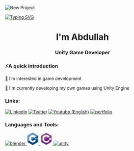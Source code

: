 ![New Project](https://github.com/Abdullah165/Velocity-Surge/assets/63372032/3b1371a6-8c44-47a9-b796-0a960b3a53a0)


[![Typing SVG](https://readme-typing-svg.demolab.com?font=Fira+Code&pause=1000&width=435&lines=Hi+there%F0%9F%91%8B)](https://git.io/typing-svg)
<h1 align="center">I'm Abdullah</h1> 
<h3 align="center">Unity Game Developer</h3>

<h3><p><b>⚡A quick introduction</b></p></h3>
<p>👀 I’m interested in game development</p>
<p>🌱 I'm currently developing my own games using Unity Engine</p>


<h3 align="left">Links:</h3>
<p align="left">
  
[![LinkedIn](https://img.shields.io/badge/LinkedIn-0077B5?style=for-the-badge&logo=linkedin&logoColor=white)](https://linkedin.com/in/abdullah-abdelaty-a4a1b21a2/) [![Twitter](https://img.shields.io/badge/Twitter-0077B5?style=for-the-badge&logo=Twitter&logoColor=white)](https://twitter.com/AbdullahAb77611) [![Youtube (English)](https://img.shields.io/badge/Youtube-0077B5?style=for-the-badge&logo=Youtube&logoColor=white&labelColor=red&color=red)](https://www.youtube.com/channel/UCrnKMmlzEjayfqVLZij9tAA) [![portfolio](https://img.shields.io/badge/my_portfolio-000?style=for-the-badge&logo=ko-fi&logoColor=white)](https://abdullah165.github.io/Portfolio/)
</p>


<h3 align="left">Languages and Tools:</h3>
<p align="left"> <a href="https://www.blender.org/" target="_blank" rel="noreferrer"> <img src="https://download.blender.org/branding/community/blender_community_badge_white.svg" alt="blender" width="40" height="40"/> </a> <a href="https://www.w3schools.com/cpp/" target="_blank" rel="noreferrer"> <img src="https://raw.githubusercontent.com/devicons/devicon/master/icons/cplusplus/cplusplus-original.svg" alt="cplusplus" width="40" height="40"/> </a> <a href="https://www.w3schools.com/cs/" target="_blank" rel="noreferrer"> <img src="https://raw.githubusercontent.com/devicons/devicon/master/icons/csharp/csharp-original.svg" alt="csharp" width="40" height="40"/> </a> <a href="https://unity.com/" target="_blank" rel="noreferrer"> <img src="https://www.vectorlogo.zone/logos/unity3d/unity3d-icon.svg" alt="unity" width="40" height="40"/> 
</a> </p>


